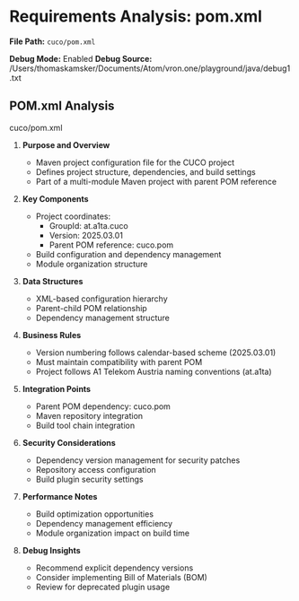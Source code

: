 # Requirements Analysis: pom.xml

**File Path:** `cuco/pom.xml`

**Debug Mode:** Enabled
**Debug Source:** /Users/thomaskamsker/Documents/Atom/vron.one/playground/java/debug1.txt

## POM.xml Analysis

cuco/pom.xml

1. **Purpose and Overview**
   - Maven project configuration file for the CUCO project
   - Defines project structure, dependencies, and build settings
   - Part of a multi-module Maven project with parent POM reference

2. **Key Components**
   - Project coordinates:
     * GroupId: at.a1ta.cuco
     * Version: 2025.03.01
     * Parent POM reference: cuco.pom
   - Build configuration and dependency management
   - Module organization structure

3. **Data Structures**
   - XML-based configuration hierarchy
   - Parent-child POM relationship
   - Dependency management structure

4. **Business Rules**
   - Version numbering follows calendar-based scheme (2025.03.01)
   - Must maintain compatibility with parent POM
   - Project follows A1 Telekom Austria naming conventions (at.a1ta)

5. **Integration Points**
   - Parent POM dependency: cuco.pom
   - Maven repository integration
   - Build tool chain integration

6. **Security Considerations**
   - Dependency version management for security patches
   - Repository access configuration
   - Build plugin security settings

7. **Performance Notes**
   - Build optimization opportunities
   - Dependency management efficiency
   - Module organization impact on build time

8. **Debug Insights**
   - Recommend explicit dependency versions
   - Consider implementing Bill of Materials (BOM)
   - Review for deprecated plugin usage